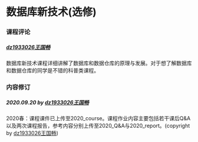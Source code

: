 # 数据库新技术(选修)

### 课程评论
##### [dz1933026王国畅](https://github.com/Benjamin15122)
数据库新技术课程详细讲解了数据库和数据仓库的原理与发展。对于想了解数据库和数据仓库的同学是不错的科普类课程。

### 内容修订
##### 2020.09.20 by [dz1933026王国畅](https://github.com/Benjamin15122)
2020春：课程课件已上传至2020_course。课程作业内容主要包括若干课后Q&A以及两次课程报告，参考内容分别上传至2020_Q&A与2020_report。(copyright by [dz1933026王国畅](https://github.com/Benjamin15122))